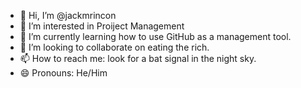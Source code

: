 - 👋 Hi, I’m @jackmrincon
- 👀 I’m interested in Proiject Management
- 🌱 I’m currently learning how to use GitHub as a management tool.
- 💞️ I’m looking to collaborate on eating the rich.
- 📫 How to reach me: look for a bat signal in the night sky. 
- 😄 Pronouns: He/Him
